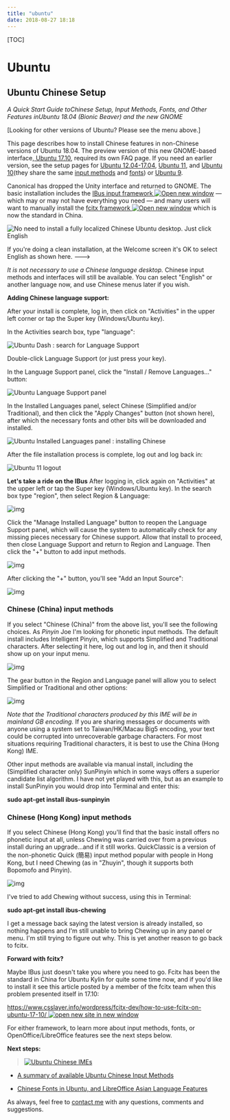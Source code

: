 ```yaml
---
title: "ubuntu"
date: 2018-08-27 18:18
---
```


[TOC]

# Ubuntu



## Ubuntu Chinese Setup

*A Quick Start Guide toChinese Setup, Input Methods, Fonts, and Other Features inUbuntu 18.04 (Bionic Beaver) and the new GNOME*

[Looking for other versions of Ubuntu? Please see the menu above.]





 

 

 

 

 

This page describes how to install Chinese features in non-Chinese versions of Ubuntu 18.04. The preview version of this new GNOME-based interface,[ Ubuntu 17.10,](https://www.pinyinjoe.com/faq/ubuntu-1710-ibus-fcitx.htm) required its own FAQ page. If you need an earlier version, see the setup pages for [Ubuntu 12.04-17.04](https://www.pinyinjoe.com/linux/ubuntu-12-chinese-setup.htm), [Ubuntu 11](https://www.pinyinjoe.com/linux/ubuntu-11-chinese-setup.htm), and [Ubuntu 10](https://www.pinyinjoe.com/linux/ubuntu-10-chinese-setup.htm)(they share the same [input methods](https://www.pinyinjoe.com/linux/ubuntu-10-chinese-input-pinyin-chewing.htm) and [fonts](https://www.pinyinjoe.com/linux/ubuntu-10-chinese-fonts-openoffice-language-features.htm)) or [Ubuntu 9](https://www.pinyinjoe.com/linux/ubuntu-chinese-setup.htm).

Canonical has dropped the Unity interface and returned to GNOME. The basic installation includes the [IBus input framework ![Open new window](https://www.pinyinjoe.com/images/arrow-new-site.jpg)](https://en.wikipedia.org/wiki/Intelligent_Input_Bus) — which may or may not have everything you need — and many users will want to manually install the [fcitx framework ![Open new window](https://www.pinyinjoe.com/images/arrow-new-site.jpg)](https://en.wikipedia.org/wiki/Fcitx) which is now the standard in China.

 

![No need to install a fully localized Chinese Ubuntu desktop. Just click English](https://www.pinyinjoe.com/images/ubuntu/1710/ubuntu-17-install-english-display.jpg)

If you're doing a clean installation, at the Welcome screen it's OK to select English as shown here. --->

*It is not necessary to use a Chinese language desktop.* Chinese input methods and interfaces will still be available. You can select "English" or another language now, and use Chinese menus later if you wish.

 

**Adding Chinese language support:**

After your install is complete, log in, then click on "Activities" in the upper left corner or tap the Super key (Windows/Ubuntu key).

In the Activities search box, type "language":

![Ubuntu Dash : search for Language Support](https://www.pinyinjoe.com/images/ubuntu/1710/ubuntu-17-search-language-support.jpg)

Double-click Language Support (or just press your <Enter> key).

 

In the Language Support panel, click the "Install / Remove Languages..." button:

![Ubuntu Language Support panel](https://www.pinyinjoe.com/images/ubuntu/1710/language-support.jpg)

 

In the Installed Languages panel, select Chinese (Simplified and/or Traditional), and then click the "Apply Changes" button (not shown here), after which the necessary fonts and other bits will be downloaded and installed.

![Ubuntu Installed Languages panel : installing Chinese](https://www.pinyinjoe.com/images/ubuntu/1710/installed-languages.jpg)

 

After the file installation process is complete, log out and log back in:

![Ubuntu 11 logout](https://www.pinyinjoe.com/images/ubuntu/1804/logout.jpg)



**Let's take a ride on the IBus**
After logging in, click again on "Activities" at the upper left or tap the Super key (Windows/Ubuntu key). In the search box type "region", then select Region & Language:

![img](https://www.pinyinjoe.com/images/ubuntu/1804/region.jpg)

 

Click the "Manage Installed Language" button to reopen the Language Support panel, which will cause the system to automatically check for any missing pieces necessary for Chinese support. Allow that install to proceed, then close Language Support and return to Region and Language. Then click the "+" button to add input methods.

![img](https://www.pinyinjoe.com/images/ubuntu/1710/region-and-language-cr.jpg)

 

After clicking the "+" button, you'll see "Add an Input Source":

![img](https://www.pinyinjoe.com/images/ubuntu/1710/add-an-input-source.jpg)

 

### Chinese (China) input methods

If you select "Chinese (China)" from the above list, you'll see the following choices. As *Pinyin* Joe I'm looking for phonetic input methods. The default install includes Intelligent Pinyin, which supports Simplified and Traditional characters. After selecting it here, log out and log in, and then it should show up on your input menu.

![img](https://www.pinyinjoe.com/images/ubuntu/1804/add-input-source-china.jpg)

 

The gear button in the Region and Language panel will allow you to select Simplified or Traditional and other options:

![img](https://www.pinyinjoe.com/images/ubuntu/1804/gear-intelligent-pinyin.jpg)

*Note that the Traditional characters produced by this IME will be in mainland GB encoding.* If you are sharing messages or documents with anyone using a system set to Taiwan/HK/Macau Big5 encoding, your text could be corrupted into unrecoverable garbage characters. For most situations requiring Traditional characters, it is best to use the China (Hong Kong) IME.

 

Other input methods are available via manual install, including the (Simplified character only) SunPinyin which in some ways offers a superior candidate list algorithm. I have not yet played with this, but as an example to install SunPinyin you would drop into Terminal and enter this:

**sudo apt-get install ibus-sunpinyin**



### Chinese (Hong Kong) input methods

If you select Chinese (Hong Kong) you'll find that the basic install offers no phonetic input at all, unless Chewing was carried over from a previous install during an upgrade...and if it still works. QuickClassic is a version of the non-phonetic Quick (簡易) input method popular with people in Hong Kong, but I need Chewing (as in "Zhuyin", though it supports both Bopomofo and Pinyin). 

![img](https://www.pinyinjoe.com/images/ubuntu/1710/add-an-input-source-3.jpg)

I've tried to add Chewing without success, using this in Terminal:

**sudo apt-get install ibus-chewing**

I get a message back saying the latest version is already installed, so nothing happens and I'm still unable to bring Chewing up in any panel or menu. I'm still trying to figure out why. This is yet another reason to go back to fcitx.

 

**Forward with fcitx?**

Maybe IBus just doesn't take you where you need to go. Fcitx has been the standard in China for Ubuntu Kylin for quite some time now, and if you'd like to install it see this article posted by a member of the fcitx team when this problem presented itself in 17.10:

[https://www.csslayer.info/wordpress/fcitx-dev/how-to-use-fcitx-on-ubuntu-17-10/ ![open new site in new window](https://www.pinyinjoe.com/images/arrow-new-site.jpg)](https://www.csslayer.info/wordpress/fcitx-dev/how-to-use-fcitx-on-ubuntu-17-10/)

 

For either framework, to learn more about input methods, fonts, or OpenOffice/LibreOffice features see the next steps below.

 

**Next steps:**

> [![Ubuntu Chinese IMEs](https://www.pinyinjoe.com/images/ubuntu/1010/IME-icons-7.jpg)](https://www.pinyinjoe.com/linux/ubuntu-10-chinese-input-pinyin-chewing.htm)

- [A summary of available Ubuntu Chinese Input Methods](https://www.pinyinjoe.com/linux/ubuntu-10-chinese-input-pinyin-chewing.htm)

- [Chinese Fonts in Ubuntu, and LibreOffice Asian Language Features](https://www.pinyinjoe.com/linux/ubuntu-10-chinese-fonts-openoffice-language-features.htm)

As always, feel free to [contact me](https://www.pinyinjoe.com/contact.htm) with any questions, comments and suggestions.